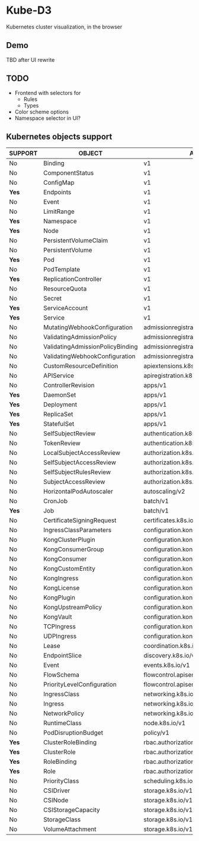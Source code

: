 # Kube-D3

Kubernetes cluster visualization, in the browser

## Demo

TBD after UI rewrite


## TODO

- Frontend with selectors for
  - Rules
  - Types
- Color scheme options
- Namespace selector in UI?


## Kubernetes objects support

| **SUPPORT** | OBJECT                           | API                               | NAMESPACED |
|-------------|----------------------------------|-----------------------------------|------------|
| No          | Binding                          | v1                                | true       |
| No          | ComponentStatus                  | v1                                | false      |
| No          | ConfigMap                        | v1                                | true       |
| **Yes**     | Endpoints                        | v1                                | true       |
| No          | Event                            | v1                                | true       |
| No          | LimitRange                       | v1                                | true       |
| **Yes**     | Namespace                        | v1                                | false      |
| **Yes**     | Node                             | v1                                | false      |
| No          | PersistentVolumeClaim            | v1                                | true       |
| No          | PersistentVolume                 | v1                                | false      |
| **Yes**     | Pod                              | v1                                | true       |
| No          | PodTemplate                      | v1                                | true       |
| **Yes**     | ReplicationController            | v1                                | true       |
| No          | ResourceQuota                    | v1                                | true       |
| No          | Secret                           | v1                                | true       |
| **Yes**     | ServiceAccount                   | v1                                | true       |
| **Yes**     | Service                          | v1                                | true       |
| No          | MutatingWebhookConfiguration     | admissionregistration.k8s.io/v1   | false      |
| No          | ValidatingAdmissionPolicy        | admissionregistration.k8s.io/v1   | false      |
| No          | ValidatingAdmissionPolicyBinding | admissionregistration.k8s.io/v1   | false      |
| No          | ValidatingWebhookConfiguration   | admissionregistration.k8s.io/v1   | false      |
| No          | CustomResourceDefinition         | apiextensions.k8s.io/v1           | false      |
| No          | APIService                       | apiregistration.k8s.io/v1         | false      |
| No          | ControllerRevision               | apps/v1                           | true       |
| **Yes**     | DaemonSet                        | apps/v1                           | true       |
| **Yes**     | Deployment                       | apps/v1                           | true       |
| **Yes**     | ReplicaSet                       | apps/v1                           | true       |
| **Yes**     | StatefulSet                      | apps/v1                           | true       |
| No          | SelfSubjectReview                | authentication.k8s.io/v1          | false      |
| No          | TokenReview                      | authentication.k8s.io/v1          | false      |
| No          | LocalSubjectAccessReview         | authorization.k8s.io/v1           | true       |
| No          | SelfSubjectAccessReview          | authorization.k8s.io/v1           | false      |
| No          | SelfSubjectRulesReview           | authorization.k8s.io/v1           | false      |
| No          | SubjectAccessReview              | authorization.k8s.io/v1           | false      |
| No          | HorizontalPodAutoscaler          | autoscaling/v2                    | true       |
| No          | CronJob                          | batch/v1                          | true       |
| **Yes**     | Job                              | batch/v1                          | true       |
| No          | CertificateSigningRequest        | certificates.k8s.io/v1            | false      |
| No          | IngressClassParameters           | configuration.konghq.com/v1alpha1 | true       |
| No          | KongClusterPlugin                | configuration.konghq.com/v1       | false      |
| No          | KongConsumerGroup                | configuration.konghq.com/v1beta1  | true       |
| No          | KongConsumer                     | configuration.konghq.com/v1       | true       |
| No          | KongCustomEntity                 | configuration.konghq.com/v1alpha1 | true       |
| No          | KongIngress                      | configuration.konghq.com/v1       | true       |
| No          | KongLicense                      | configuration.konghq.com/v1alpha1 | false      |
| No          | KongPlugin                       | configuration.konghq.com/v1       | true       |
| No          | KongUpstreamPolicy               | configuration.konghq.com/v1beta1  | true       |
| No          | KongVault                        | configuration.konghq.com/v1alpha1 | false      |
| No          | TCPIngress                       | configuration.konghq.com/v1beta1  | true       |
| No          | UDPIngress                       | configuration.konghq.com/v1beta1  | true       |
| No          | Lease                            | coordination.k8s.io/v1            | true       |
| No          | EndpointSlice                    | discovery.k8s.io/v1               | true       |
| No          | Event                            | events.k8s.io/v1                  | true       |
| No          | FlowSchema                       | flowcontrol.apiserver.k8s.io/v1   | false      |
| No          | PriorityLevelConfiguration       | flowcontrol.apiserver.k8s.io/v1   | false      |
| No          | IngressClass                     | networking.k8s.io/v1              | false      |
| No          | Ingress                          | networking.k8s.io/v1              | true       |
| No          | NetworkPolicy                    | networking.k8s.io/v1              | true       |
| No          | RuntimeClass                     | node.k8s.io/v1                    | false      |
| No          | PodDisruptionBudget              | policy/v1                         | true       |
| **Yes**     | ClusterRoleBinding               | rbac.authorization.k8s.io/v1      | false      |
| **Yes**     | ClusterRole                      | rbac.authorization.k8s.io/v1      | false      |
| **Yes**     | RoleBinding                      | rbac.authorization.k8s.io/v1      | true       |
| **Yes**     | Role                             | rbac.authorization.k8s.io/v1      | true       |
| No          | PriorityClass                    | scheduling.k8s.io/v1              | false      |
| No          | CSIDriver                        | storage.k8s.io/v1                 | false      |
| No          | CSINode                          | storage.k8s.io/v1                 | false      |
| No          | CSIStorageCapacity               | storage.k8s.io/v1                 | true       |
| No          | StorageClass                     | storage.k8s.io/v1                 | false      |
| No          | VolumeAttachment                 | storage.k8s.io/v1                 | false      |
